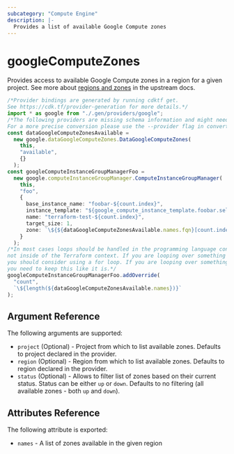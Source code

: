 ```yaml
---
subcategory: "Compute Engine"
description: |-
  Provides a list of available Google Compute zones
---
```


# googleComputeZones

Provides access to available Google Compute zones in a region for a given project.
See more about [regions and zones](https://cloud.google.com/compute/docs/regions-zones/regions-zones) in the upstream docs.

```typescript
/*Provider bindings are generated by running cdktf get.
See https://cdk.tf/provider-generation for more details.*/
import * as google from "./.gen/providers/google";
/*The following providers are missing schema information and might need manual adjustments to synthesize correctly: google.
For a more precise conversion please use the --provider flag in convert.*/
const dataGoogleComputeZonesAvailable =
  new google.dataGoogleComputeZones.DataGoogleComputeZones(
    this,
    "available",
    {}
  );
const googleComputeInstanceGroupManagerFoo =
  new google.computeInstanceGroupManager.ComputeInstanceGroupManager(
    this,
    "foo",
    {
      base_instance_name: "foobar-${count.index}",
      instance_template: "${google_compute_instance_template.foobar.self_link}",
      name: "terraform-test-${count.index}",
      target_size: 1,
      zone: `\${${dataGoogleComputeZonesAvailable.names.fqn}[count.index]}`,
    }
  );
/*In most cases loops should be handled in the programming language context and 
not inside of the Terraform context. If you are looping over something external, e.g. a variable or a file input
you should consider using a for loop. If you are looping over something only known to Terraform, e.g. a result of a data source
you need to keep this like it is.*/
googleComputeInstanceGroupManagerFoo.addOverride(
  "count",
  `\${length(${dataGoogleComputeZonesAvailable.names})}`
);

```

## Argument Reference

The following arguments are supported:

* `project` (Optional) - Project from which to list available zones. Defaults to project declared in the provider.
* `region` (Optional) - Region from which to list available zones. Defaults to region declared in the provider.
* `status` (Optional) - Allows to filter list of zones based on their current status. Status can be either `up` or `down`.
  Defaults to no filtering (all available zones - both `up` and `down`).

## Attributes Reference

The following attribute is exported:

* `names` - A list of zones available in the given region
